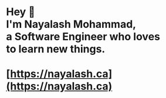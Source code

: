 # Hey 👋 <br> I'm Nayalash Mohammad, <br> a Software Engineer who loves<br> to learn new things. <br><br> [https://nayalash.ca](https://nayalash.ca)

